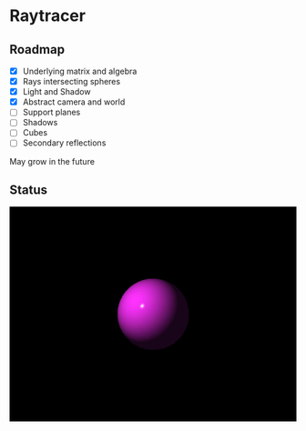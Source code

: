 # Raytracer

## Roadmap

* [x] Underlying matrix and algebra
* [x] Rays intersecting spheres
* [x] Light and Shadow
* [X] Abstract camera and world
* [ ] Support planes
* [ ] Shadows
* [ ] Cubes
* [ ] Secondary reflections

May grow in the future

## Status

![Demo](demo.jpg)
